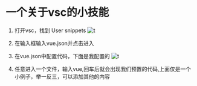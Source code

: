 # 一个关于vsc的小技能

1. 打开vsc，找到 User snippets
![t](http://porcin457.bkt.clouddn.com/2019-04-04_162639.png)

2. 在输入框输入vue.json并点击进入

3. 在vue.json中配置代码，下面是我配置的
![t](http://porcin457.bkt.clouddn.com/2019-04-04_162959.png)

4. 任意进入一个文件，输入vue,回车后就会出现我们预置的代码,上面仅是一个小例子，举一反三，可以添加其他的内容
